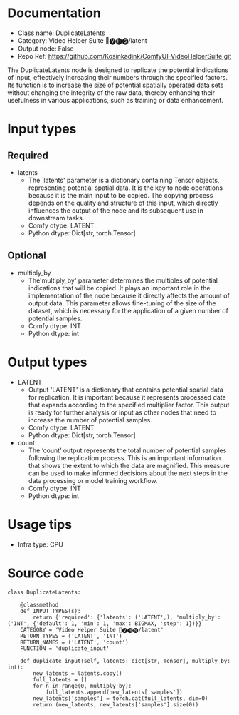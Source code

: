# Documentation
- Class name: DuplicateLatents
- Category: Video Helper Suite 🎥🅥🅗🅢/latent
- Output node: False
- Repo Ref: https://github.com/Kosinkadink/ComfyUI-VideoHelperSuite.git

The DuplicateLatents node is designed to replicate the potential indications of input, effectively increasing their numbers through the specified factors. Its function is to increase the size of potential spatially operated data sets without changing the integrity of the raw data, thereby enhancing their usefulness in various applications, such as training or data enhancement.

# Input types
## Required
- latents
    - The `latents' parameter is a dictionary containing Tensor objects, representing potential spatial data. It is the key to node operations because it is the main input to be copied. The copying process depends on the quality and structure of this input, which directly influences the output of the node and its subsequent use in downstream tasks.
    - Comfy dtype: LATENT
    - Python dtype: Dict[str, torch.Tensor]
## Optional
- multiply_by
    - The'multiply_by' parameter determines the multiples of potential indications that will be copied. It plays an important role in the implementation of the node because it directly affects the amount of output data. This parameter allows fine-tuning of the size of the dataset, which is necessary for the application of a given number of potential samples.
    - Comfy dtype: INT
    - Python dtype: int

# Output types
- LATENT
    - Output 'LATENT' is a dictionary that contains potential spatial data for replication. It is important because it represents processed data that expands according to the specified multiplier factor. This output is ready for further analysis or input as other nodes that need to increase the number of potential samples.
    - Comfy dtype: LATENT
    - Python dtype: Dict[str, torch.Tensor]
- count
    - The ‘count’ output represents the total number of potential samples following the replication process. This is an important information that shows the extent to which the data are magnified. This measure can be used to make informed decisions about the next steps in the data processing or model training workflow.
    - Comfy dtype: INT
    - Python dtype: int

# Usage tips
- Infra type: CPU

# Source code
```
class DuplicateLatents:

    @classmethod
    def INPUT_TYPES(s):
        return {'required': {'latents': ('LATENT',), 'multiply_by': ('INT', {'default': 1, 'min': 1, 'max': BIGMAX, 'step': 1})}}
    CATEGORY = 'Video Helper Suite 🎥🅥🅗🅢/latent'
    RETURN_TYPES = ('LATENT', 'INT')
    RETURN_NAMES = ('LATENT', 'count')
    FUNCTION = 'duplicate_input'

    def duplicate_input(self, latents: dict[str, Tensor], multiply_by: int):
        new_latents = latents.copy()
        full_latents = []
        for n in range(0, multiply_by):
            full_latents.append(new_latents['samples'])
        new_latents['samples'] = torch.cat(full_latents, dim=0)
        return (new_latents, new_latents['samples'].size(0))
```